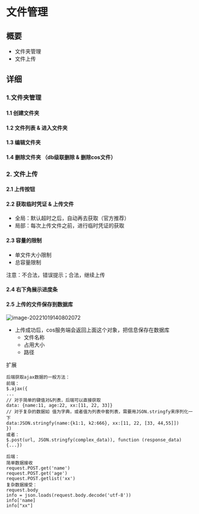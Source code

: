 # 文件管理

## 概要

- 文件夹管理
- 文件上传

## 详细

### 1.文件夹管理

#### 1.1 创建文件夹

#### 1.2 文件列表 & 进入文件夹

#### 1.3 编辑文件夹

#### 1.4 删除文件夹 （db级联删除 & 删除cos文件）

### 2. 文件上传

#### 2.1 上传按钮

#### 2.2 获取临时凭证 & 上传文件

- 全局：默认超时之后，自动再去获取（官方推荐）
- 局部：每次上传文件之前，进行临时凭证的获取

#### 2.3 容量的限制

- 单文件大小限制
- 总容量限制

注意：不合法，错误提示；合法，继续上传

#### 2.4 右下角展示进度条

#### 2.5 上传的文件保存到数据库

![image-20221019140802072](C:\Users\zieft\AppData\Roaming\Typora\typora-user-images\image-20221019140802072.png)

- 上传成功后，cos服务端会返回上面这个对象，把信息保存在数据库
    - 文件名称
    - 占用大小
    - 路径

扩展

```
后端获取ajax数据的一般方法：
前端：
$.ajax({
...
// 对于简单的键值对&列表，后端可以直接获取
data: {name:11, age:22, xx:[11, 22, 33]}
// 对于复杂的数据如 值为字典，或者值为列表中套列表，需要用JSON.stringfy来序列化一下
data:JSON.stringfy(name:{k1:1, k2:666}, xx:[11, 22, [33, 44,55]])
})
或者：
$.post(url, JSON.stringfy(complex_data)), function (response_data) {...})

后端：
简单数据接收
request.POST.get('name')
request.POST.get('age')
request.POST.getlist('xx')
复杂数据接受：
request.body
info = json.loads(request.body.decode('utf-8'))
info['name]
info["xx"]
```

